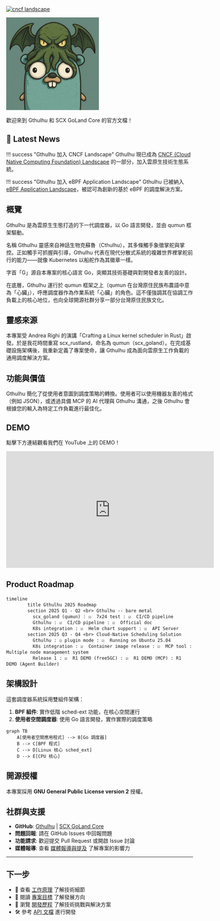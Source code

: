 <a href="https://landscape.cncf.io/?item=provisioning--automation-configuration--gthulhu" target="_blank"><img src="https://img.shields.io/badge/CNCF%20Landscape-5699C6?style=for-the-badge&logo=cncf&label=cncf" alt="cncf landscape" /></a>

<img src="https://raw.githubusercontent.com/Gthulhu/Gthulhu/main/assets/logo.png" width="250" alt="LOGO">


歡迎來到 Gthulhu 和 SCX GoLand Core 的官方文檔！

## 📰 Latest News

!!! success "Gthulhu 加入 CNCF Landscape"
    Gthulhu 現已成為 [CNCF (Cloud Native Computing Foundation) Landscape](https://landscape.cncf.io/?item=provisioning--automation-configuration--gthulhu) 的一部分，加入雲原生技術生態系統。

!!! success "Gthulhu 加入 eBPF Application Landscape"
    Gthulhu 已被納入 [eBPF Application Landscape](https://ebpf.io/applications/)，被認可為創新的基於 eBPF 的調度解決方案。

## 概覽
Gthulhu 是為雲原生生態打造的下一代調度器，以 Go 語言開發，並由 qumun 框架驅動。

名稱 Gthulhu 靈感來自神話生物克蘇魯（Cthulhu），其多條觸手象徵掌舵與掌控。正如觸手可抓握與引導，Gthulhu 代表在現代分散式系統的複雜世界裡掌舵前行的能力——就像 Kubernetes 以船舵作為其徽章一樣。

字首「G」源自本專案的核心語言 Go，突顯其技術基礎與對開發者友善的設計。

在底層，Gthulhu 運行於 qumun 框架之上（qumun 在台灣原住民族布農語中意為「心臟」），呼應調度器作為作業系統「心臟」的角色。這不僅強調其在協調工作負載上的核心地位，也向全球開源社群分享一部分台灣原住民族文化。

## 靈感來源
本專案受 Andrea Righi 的演講「Crafting a Linux kernel scheduler in Rust」啟發。於是我花時間重寫 scx_rustland，命名為 qumun（scx_goland）。在完成基礎設施架構後，我重新定義了專案使命，讓 Gthulhu 成為面向雲原生工作負載的通用調度解決方案。

## 功能與價值
Gthulhu 簡化了從使用者意圖到調度策略的轉換。使用者可以使用機器友善的格式（例如 JSON），或透過具備 MCP 的 AI 代理與 Gthulhu 溝通，之後 Gthulhu 會根據您的輸入為特定工作負載進行最佳化。

## DEMO

點擊下方連結觀看我們在 YouTube 上的 DEMO！

<iframe width="560" height="315" src="https://www.youtube.com/embed/p7cPlWHQrDY?si=WmI7TXsxTixD3E2C" title="YouTube video player" frameborder="0" allow="accelerometer; autoplay; clipboard-write; encrypted-media; gyroscope; picture-in-picture; web-share" referrerpolicy="strict-origin-when-cross-origin" allowfullscreen></iframe>

## Product Roadmap

```mermaid
timeline
        title Gthulhu 2025 Roadmap
        section 2025 Q1 - Q2 <br> Gthulhu -- bare metal 
          scx_goland (qumun) : ☑️  7x24 test : ☑️  CI/CD pipeline
          Gthulhu : ☑️  CI/CD pipeline : ☑️  Official doc
          K8s integration : ☑️  Helm chart support : ☑️  API Server
        section 2025 Q3 - Q4 <br> Cloud-Native Scheduling Solution
          Gthulhu : ☑️ plugin mode : ☑️  Running on Ubuntu 25.04
          K8s integration : ☑️  Container image release : ☑️  MCP tool : Multiple node management system
          Release 1 : ☑️  R1 DEMO (free5GC) : ☑️  R1 DEMO (MCP) : R1 DEMO (Agent Builder)
```

## 架構設計

這套調度器系統採用雙組件架構：

1. **BPF 組件**: 實作低階 sched-ext 功能，在核心空間運行
2. **使用者空間調度器**: 使用 Go 語言開發，實作實際的調度策略

```mermaid
graph TB
    A[使用者空間應用程式] --> B[Go 調度器]
    B --> C[BPF 程式]
    C --> D[Linux 核心 sched_ext]
    D --> E[CPU 核心]
```

## 開源授權

本專案採用 **GNU General Public License version 2** 授權。

## 社群與支援

- **GitHub**: [Gthulhu](https://github.com/Gthulhu/Gthulhu) | [SCX GoLand Core](https://github.com/Gthulhu/scx_goland_core)
- **問題回報**: 請在 GitHub Issues 中回報問題
- **功能請求**: 歡迎提交 Pull Request 或開啟 Issue 討論
- **媒體報導**: 查看 [媒體報導與提及](mentioned.md) 了解專案的影響力

---

## 下一步

- 📖 查看 [工作原理](how-it-works.md) 了解技術細節
- 🎯 閱讀 [專案目標](project-goals.md) 了解發展方向
- 📜 瀏覽 [開發歷程](development-history.md) 了解技術挑戰與解決方案
- 🛠️ 參考 [API 文檔](api-reference.md) 進行開發
